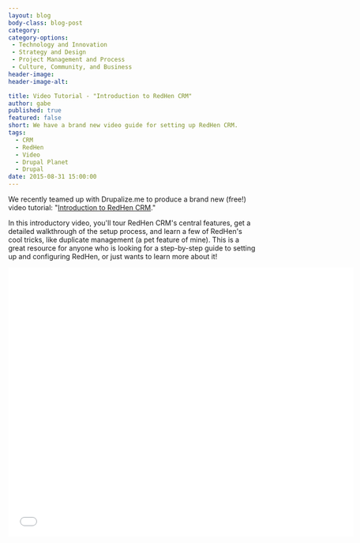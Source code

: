 ```yaml
---
layout: blog
body-class: blog-post
category:
category-options:
 - Technology and Innovation
 - Strategy and Design
 - Project Management and Process
 - Culture, Community, and Business
header-image:
header-image-alt:

title: Video Tutorial - "Introduction to RedHen CRM"
author: gabe
published: true
featured: false
short: We have a brand new video guide for setting up RedHen CRM.
tags: 
  - CRM
  - RedHen
  - Video
  - Drupal Planet
  - Drupal
date: 2015-08-31 15:00:00
---
```


We recently teamed up with Drupalize.me to produce a brand new (free!) video tutorial: "[Introduction to RedHen CRM](https://drupalize.me/videos/introduction-redhen-crm)."

In this introductory video, you'll tour RedHen CRM's central features, get a detailed walkthrough of the setup process, and learn a few of RedHen's cool tricks, like duplicate management (a pet feature of mine). This is a great resource for anyone who is looking for a step-by-step guide to setting up and configuring RedHen, or just wants to learn more about it!

<iframe width="700" height="545" src="//www.youtube.com/embed/-R3iXjvIWeo" frameborder="0" allowfullscreen></iframe>

